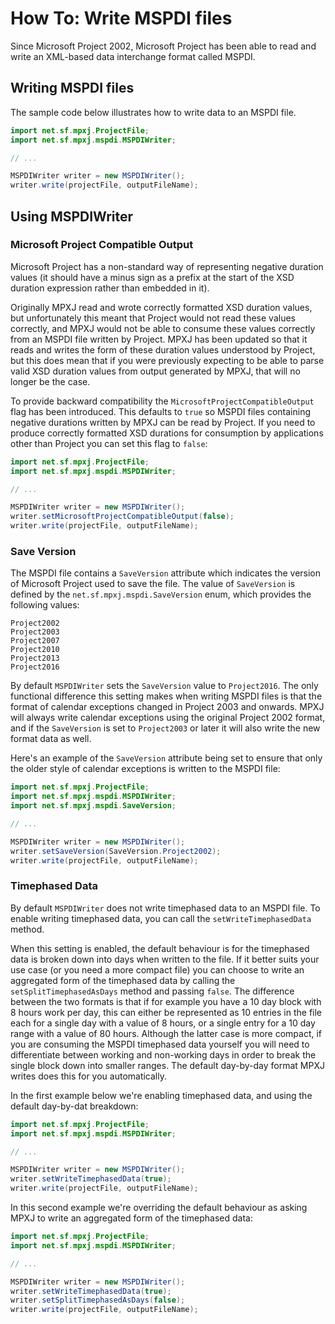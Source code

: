 # How To: Write MSPDI files
Since Microsoft Project 2002, Microsoft Project has been able to 
read and write an XML-based data interchange format called MSPDI.

## Writing MSPDI files
The sample code below illustrates how to write data to an MSPDI file.

```java
import net.sf.mpxj.ProjectFile;
import net.sf.mpxj.mspdi.MSPDIWriter;

// ...

MSPDIWriter writer = new MSPDIWriter();
writer.write(projectFile, outputFileName);
```


## Using MSPDIWriter

### Microsoft Project Compatible Output
Microsoft Project has a non-standard way of representing negative duration
values (it should have a minus sign as a prefix at the start of the XSD duration
expression rather than embedded in it).

Originally MPXJ read and wrote correctly formatted XSD duration values, but
unfortunately this meant that  Project would not read these values correctly,
and MPXJ would not be able to consume these values correctly from an MSPDI file
written by Project. MPXJ has been updated so that it reads and writes the form
of these duration values understood by Project, but this does mean that if you
were previously expecting to be able to parse valid XSD duration values from
output generated by MPXJ, that will no longer be the case.

To provide backward compatibility the `MicrosoftProjectCompatibleOutput` flag
has been introduced. This defaults to `true` so MSPDI files containing negative
durations written by MPXJ can be read by Project. If you need to produce
correctly formatted XSD durations for consumption by applications other than
Project you can set this flag to `false`:

```java
import net.sf.mpxj.ProjectFile;
import net.sf.mpxj.mspdi.MSPDIWriter;

// ...

MSPDIWriter writer = new MSPDIWriter();
writer.setMicrosoftProjectCompatibleOutput(false);
writer.write(projectFile, outputFileName);
```     

### Save Version
The MSPDI file contains a `SaveVersion` attribute which indicates the version of
Microsoft Project used to save the file. The value of `SaveVersion` is defined
by the `net.sf.mpxj.mspdi.SaveVersion` enum,  which provides the following
values:

```
Project2002
Project2003
Project2007
Project2010
Project2013
Project2016
```

By default `MSPDIWriter` sets the `SaveVersion` value to `Project2016`. The only
functional difference this setting makes when writing MSPDI files is that the
format of calendar exceptions changed in Project 2003 and onwards. MPXJ will
always write calendar exceptions using the original Project 2002 format, and if
the `SaveVersion` is set to `Project2003` or later it will also write the  new
format data as well.

Here's an example of the `SaveVersion` attribute being set to ensure that only
the older style of calendar exceptions is written to the MSPDI file:
 
```java
import net.sf.mpxj.ProjectFile;
import net.sf.mpxj.mspdi.MSPDIWriter;
import net.sf.mpxj.mspdi.SaveVersion;

// ...

MSPDIWriter writer = new MSPDIWriter();
writer.setSaveVersion(SaveVersion.Project2002);
writer.write(projectFile, outputFileName);
```

### Timephased Data
By default `MSPDIWriter` does not write timephased data to an MSPDI file. To
enable writing timephased data, you can call the `setWriteTimephasedData`
method.

When this setting is enabled, the default behaviour is for the timephased data
is broken down into days when written to the file. If it better suits your use
case (or you need a more compact file) you can choose to write an aggregated
form of the timephased data by calling the `setSplitTimephasedAsDays` method and
passing `false`. The difference between the two formats is that if for example
you have a 10 day block with 8 hours work per day, this can either be
represented as 10 entries in the file each for a single day with a value of 8
hours, or a single entry for a 10 day range with a value of 80 hours. Although
the latter case is more compact, if you are consuming the MSPDI timephased data
yourself you will need to differentiate between working and non-working days in
order to break the single block down into smaller ranges. The default day-by-day
format MPXJ writes does this for you automatically.

In the first example below we're enabling timephased data, and using the default
day-by-dat breakdown:

```java
import net.sf.mpxj.ProjectFile;
import net.sf.mpxj.mspdi.MSPDIWriter;

// ...

MSPDIWriter writer = new MSPDIWriter();
writer.setWriteTimephasedData(true);
writer.write(projectFile, outputFileName);
```

In this second example we're overriding the default behaviour as asking MPXJ to
write an aggregated form of the timephased data: 

```java
import net.sf.mpxj.ProjectFile;
import net.sf.mpxj.mspdi.MSPDIWriter;

// ...

MSPDIWriter writer = new MSPDIWriter();
writer.setWriteTimephasedData(true);
writer.setSplitTimephasedAsDays(false);
writer.write(projectFile, outputFileName);
```
